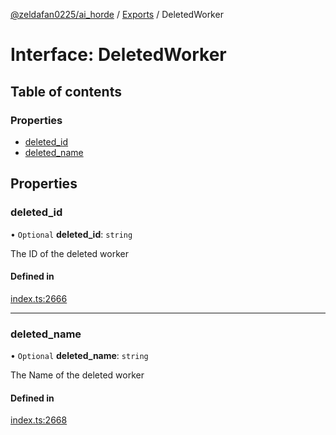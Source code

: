 [@zeldafan0225/ai_horde](../README.md) / [Exports](../modules.md) / DeletedWorker

# Interface: DeletedWorker

## Table of contents

### Properties

- [deleted\_id](DeletedWorker.md#deleted_id)
- [deleted\_name](DeletedWorker.md#deleted_name)

## Properties

### deleted\_id

• `Optional` **deleted\_id**: `string`

The ID of the deleted worker

#### Defined in

[index.ts:2666](https://github.com/ZeldaFan0225/ai_horde/blob/f6fd59f/index.ts#L2666)

___

### deleted\_name

• `Optional` **deleted\_name**: `string`

The Name of the deleted worker

#### Defined in

[index.ts:2668](https://github.com/ZeldaFan0225/ai_horde/blob/f6fd59f/index.ts#L2668)
